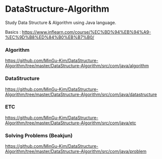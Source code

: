 # DataStructure-Algorithm

Study Data Structure & Algorithm using Java language.

Basics : https://www.inflearn.com/course/%EC%BD%94%EB%94%A9-%EC%9D%B8%ED%84%B0%EB%B7%B0/

### Algorithm
https://github.com/MinGu-Kim/DataStructure-Algorithm/tree/master/DataStructure-Algorithm/src/com/java/algorithm

### DataStructure
https://github.com/MinGu-Kim/DataStructure-Algorithm/tree/master/DataStructure-Algorithm/src/com/java/datastructure

### ETC
https://github.com/MinGu-Kim/DataStructure-Algorithm/tree/master/DataStructure-Algorithm/src/com/java/etc

### Solving Problems (Beakjun)
https://github.com/MinGu-Kim/DataStructure-Algorithm/tree/master/DataStructure-Algorithm/src/com/java/problem
